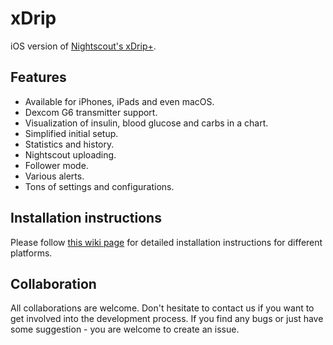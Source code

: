 # xDrip
iOS version of [Nightscout's xDrip+](https://github.com/NightscoutFoundation/xDrip).

## Features
- Available for iPhones, iPads and even macOS.
- Dexcom G6 transmitter support.
- Visualization of insulin, blood glucose and carbs in a chart.
- Simplified initial setup.
- Statistics and history.
- Nightscout uploading.
- Follower mode.
- Various alerts.
- Tons of settings and configurations.

## Installation instructions
Please follow [this wiki page](https://github.com/Faifly/xDrip/wiki/Installation-instructions) for detailed installation instructions for different platforms.

## Collaboration
All collaborations are welcome. Don't hesitate to contact us if you want to get involved into the development process. If you find any bugs or just have some suggestion - you are welcome to create an issue.
